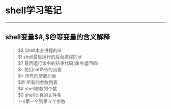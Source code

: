 # shell学习笔记

---

## shell变量$#,$@等变量的含义解释

> $$ Shell本身进程的id  
> $! shell最后运行的后台进程的id   
> $? 最后运行命令的结束代码(命令返回值)  
> $- 使用set命令的设置  
> $* 所有的参数列表  
> $@ 所有的参数列表   
> $# shell参数的个数   
> $0 shell本身的文件名  
> $1-$n第一个到第ｎ个参数
